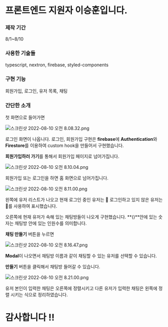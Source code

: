 # 프론트엔드 지원자 이승훈입니다.

### 제작 기간

8/1~8/10

### 사용한 기술들

typescript, nextron, firebase, styled-components

### 구현 기능

회원가입, 로그인, 유저 목록, 채팅

### 간단한 소개

첫 화면으로 들어가면

![스크린샷 2022-08-10 오전 8.08.32.png](https://s3-us-west-2.amazonaws.com/secure.notion-static.com/6e5b30ff-0bda-4092-918a-e788dbddcd18/%E1%84%89%E1%85%B3%E1%84%8F%E1%85%B3%E1%84%85%E1%85%B5%E1%86%AB%E1%84%89%E1%85%A3%E1%86%BA_2022-08-10_%E1%84%8B%E1%85%A9%E1%84%8C%E1%85%A5%E1%86%AB_8.08.32.png)

로그인 화면이 나옵니다. 로그인, 회원가입 구현은 **firebase**에 ****Authentication****와 ****Firestore****를 이용하여 custom hook을 만들어서 구현했습니다.

**회원가입하러 가기**를 통해서 회원가입 페이지로 넘어가집니다.

![스크린샷 2022-08-10 오전 8.10.04.png](https://s3-us-west-2.amazonaws.com/secure.notion-static.com/f79d173f-6380-4306-a6d7-075bc07c4963/%E1%84%89%E1%85%B3%E1%84%8F%E1%85%B3%E1%84%85%E1%85%B5%E1%86%AB%E1%84%89%E1%85%A3%E1%86%BA_2022-08-10_%E1%84%8B%E1%85%A9%E1%84%8C%E1%85%A5%E1%86%AB_8.10.04.png)

회원가입 또는 로그인을 하면 홈 화면으로 넘어가집니다.

![스크린샷 2022-08-10 오전 8.11.00.png](https://s3-us-west-2.amazonaws.com/secure.notion-static.com/0e780ba0-0e01-4fce-bd2e-68c557b3e978/%E1%84%89%E1%85%B3%E1%84%8F%E1%85%B3%E1%84%85%E1%85%B5%E1%86%AB%E1%84%89%E1%85%A3%E1%86%BA_2022-08-10_%E1%84%8B%E1%85%A9%E1%84%8C%E1%85%A5%E1%86%AB_8.11.00.png)

왼쪽에 유저 리스트가 나오고 현재 로그인 중인 유저는 🔵 로그인하고 있지 않은 유저는 🔴를 사용하여 표시했습니다.

오른쪽에 현재 유저가 속해 있는 채팅방들이 나오게 구현했습니다. **()**안에 있는 숫자는 채팅방 안에 있는 인원수를 의미합니다.

**채팅 만들기** 버튼을 누르면 

![스크린샷 2022-08-10 오전 8.16.47.png](https://s3-us-west-2.amazonaws.com/secure.notion-static.com/99da5aae-688c-4f62-836f-a631d89da7fc/%E1%84%89%E1%85%B3%E1%84%8F%E1%85%B3%E1%84%85%E1%85%B5%E1%86%AB%E1%84%89%E1%85%A3%E1%86%BA_2022-08-10_%E1%84%8B%E1%85%A9%E1%84%8C%E1%85%A5%E1%86%AB_8.16.47.png)

**Modal**이 나오면서 채팅방 이름과 같이 채팅할 수 있는 유저를 선택할 수 있습니다. 

**만들기** 버튼을 클릭해서 채팅방 들어갈 수 있습니다.

![스크린샷 2022-08-10 오전 8.21.00.png](https://s3-us-west-2.amazonaws.com/secure.notion-static.com/43cd81a4-aa99-435b-98a8-ffa65ec81623/%E1%84%89%E1%85%B3%E1%84%8F%E1%85%B3%E1%84%85%E1%85%B5%E1%86%AB%E1%84%89%E1%85%A3%E1%86%BA_2022-08-10_%E1%84%8B%E1%85%A9%E1%84%8C%E1%85%A5%E1%86%AB_8.21.00.png)

유저 본인이 입력한 채팅은 오른쪽에 정렬시키고 다른 유저가 입력한 채팅은 왼쪽에 정렬 시키는 식으로 정리하였습니다.

# 감사합니다 !!
